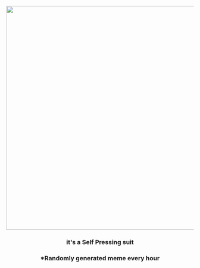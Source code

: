 <p align="center">
        <img src="https://i.redd.it/t2ao5r2sq9q81.jpg" width="600" height="600">
        </p>
        <h3 align="center">it's a Self Pressing suit</h3>
        <h3 align="center">*Randomly generated meme every hour</h3>
    